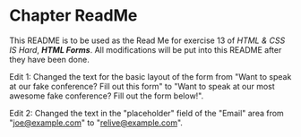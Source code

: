 # Chapter ReadMe

This README is to be used as the Read Me for exercise 13 of *HTML & CSS IS Hard*, ***HTML Forms***. All modifications will be put into this README after they have been done.

Edit 1: Changed the text for the basic layout of the form from "Want to speak at our fake conference? Fill out this form" to "Want to speak at our most awesome fake conference? Fill out the form below!".

Edit 2: Changed the text in the "placeholder" field of the "Email" area from "joe@example.com" to "relive@example.com".